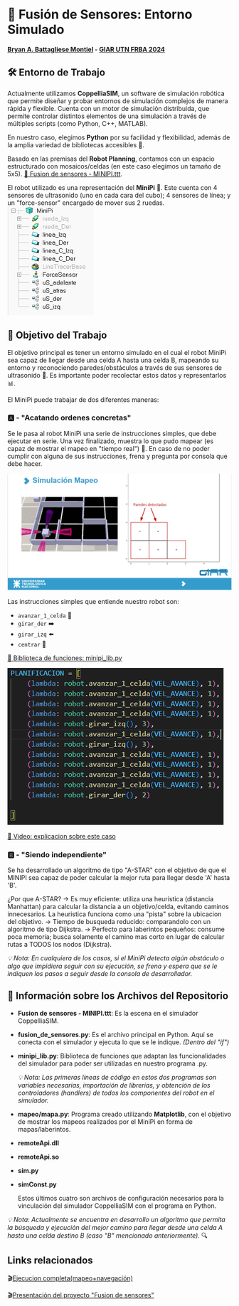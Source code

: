 # 🚀 Fusión de Sensores: Entorno Simulado
**[Bryan A. Battagliese Montiel](https://www.linkedin.com/in/bryan-battagliese-5a868627b/) - [GIAR UTN FRBA 2024](https://linktr.ee/giarutn?fbclid=PAZXh0bgNhZW0CMTEAAaYG3taTLmEOIiv-Z8yuxECL3pAB_2dw4--xXbzYpIDobJ7wusQPSweCSHA_aem_6bu8xvLWcwnQb9IsmBceXw)**

## 🛠️ Entorno de Trabajo

Actualmente utilizamos **CoppelliaSIM**, un software de simulación robótica que permite diseñar y probar entornos de simulación complejos de manera rápida y flexible. Cuenta con un motor de simulación distribuida, que permite controlar distintos elementos de una simulación a través de múltiples scripts (como Python, C++, MATLAB).

En nuestro caso, elegimos **Python** por su facilidad y flexibilidad, además de la amplia variedad de bibliotecas accesibles 🐍.

Basado en las premisas del **Robot Planning**, contamos con un espacio estructurado con mosaicos/celdas (en este caso elegimos un tamaño de 5x5). [🔗 Fusion de sensores - MINIPI.ttt](https://github.com/BryanBattagliese/fusion_de_sensores_simulacion/blob/main/Fusion%20de%20sensores%20-%20MINIPI.ttt).

El robot utilizado es una representación del **MiniPi** 🤖. Este cuenta con 4 sensores de ultrasonido (uno en cada cara del cubo); 4 sensores de línea; y un "force-sensor" encargado de mover sus 2 ruedas.  
![MiniPi Componentes](images/image1.PNG)

## 🎯 Objetivo del Trabajo

El objetivo principal es tener un entorno simulado en el cual el robot MiniPi sea capaz de llegar desde una celda A hasta una celda B, mapeando su entorno y reconociendo paredes/obstáculos a través de sus sensores de ultrasonido 🛑. Es importante poder recolectar estos datos y representarlos 📊.

El MiniPi puede trabajar de dos diferentes maneras:

### 🅰️ - "Acatando ordenes concretas"

Se le pasa al robot MiniPi una serie de instrucciones simples, que debe ejecutar en serie. Una vez finalizado, muestra lo que pudo mapear (es capaz de mostrar el mapeo en "tiempo real") 📍.
En caso de no poder cumplir con alguna de sus instrucciones, frena y pregunta por consola que debe hacer.

![Simulación Mapeo](images/image3.PNG)

Las instrucciones simples que entiende nuestro robot son:  
- `avanzar_1_celda` 🔄
- `girar_der` ➡️
- `girar_izq` ⬅️
- `centrar` 🎯

[🔗 Biblioteca de funciones: minipi_lib.py](minipi_lib.py)

![Planificación de Instrucciones](images/image2.PNG)

[🔗 Video: explicacion sobre este caso ](https://drive.google.com/drive/u/1/folders/1jOXsJzJ1Tr4iW5LoqXvL4d1WHVyuWoES)

### 🅱️ - "Siendo independiente"

Se ha desarrollado un algoritmo de tipo "A-STAR" con el objetivo de que el MINIPI sea capaz de poder calcular la mejor ruta para llegar desde 'A' hasta 'B'.

¿Por que A-STAR?
-> Es muy eficiente: utiliza una heurística (distancia Manhattan) para calcular la distancia a un objetivo/celda, evitando caminos innecesarios. La heuristica funciona como una "pista" sobre la ubicacion del objetivo.
-> Tiempo de busqueda reducido: comparandolo con un algoritmo de tipo Dijkstra.
-> Perfecto para laberintos pequeños: consume poca memoria; busca solamente el camino mas corto en lugar de calcular rutas a TODOS los nodos (Dijkstra).

*💡 Nota: En cualquiera de los casos, si el MiniPi detecta algún obstáculo o algo que impidiera seguir con su ejecución, se frena y espera que se le indiquen los pasos a seguir desde la consola de desarrollador.*

## 📂 Información sobre los Archivos del Repositorio

- **Fusion de sensores - MINIPI.ttt**: Es la escena en el simulador CoppelliaSIM.

- **fusion_de_sensores.py**: Es el archivo principal en Python. Aquí se conecta con el simulador y ejecuta lo que se le indique. *(Dentro del "if")*

- **minipi_lib.py**: Biblioteca de funciones que adaptan las funcionalidades del simulador para poder ser utilizadas en nuestro programa .py.

  *💡 Nota: Las primeras líneas de código en estos dos programas son variables necesarias, importación de librerías, y obtención de los controladores (handlers) de todos los componentes del robot en el simulador.*

- **mapeo/mapa.py**: Programa creado utilizando **Matplotlib**, con el objetivo de mostrar los mapeos realizados por el MiniPi en forma de mapas/laberintos.

- **remoteApi.dll**
- **remoteApi.so**
- **sim.py**
- **simConst.py**

  Estos últimos cuatro son archivos de configuración necesarios para la vinculación del simulador CoppelliaSIM con el programa en Python.

*💡 Nota: Actualmente se encuentra en desarrollo un algoritmo que permita la búsqueda y ejecución del mejor camino para llegar desde una celda A hasta una celda destino B (caso "B" mencionado anteriormente).* 🔍

## Links relacionados 
🎬[Ejecucion completa(mapeo+navegación)](https://drive.google.com/drive/u/1/folders/1jOXsJzJ1Tr4iW5LoqXvL4d1WHVyuWoES)

🎬[Presentación del proyecto "Fusion de sensores"](https://www.youtube.com/watch?v=KTsziHjEZVk&t=2013s)
